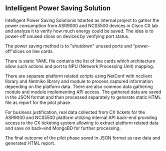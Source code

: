 ## Intelligent Power Saving Solution

Intelligent Power Saving Solutionis tstarted as internal project to gather the power consumption from ASR9000 and NCS5500 devices in Cisco CX lab and analyze it to verify how much energy could be saved. The idea is to power-off unused slices on devices by verifying port status.

The power saving method is to "shutdown" unused ports and "power-off"slices on line cards.

There is static YAML file contains the list of line cards which architecture allow such actions and port to NPU (Network Processing Unit) mapping.

There are separate platform related scripts using NetConf with ncclient library and Netmiko library and module to process captured information depending on the platform data. There are also common data gathering module and module implementing API access. The gathered data are saved in the JSON format and then processed separately to generate static HTML file as report for the pilot phase.

For business justification, real data collected from CX tickets for the ASR9000 and NCS5500 platform utilizing internal API back-end providing access to the CX ticketing system allowing to extract platform related data and save on back-end MongoBD for further processing.

The final outcome of the pilot phase saved in JSON format as raw data and generated HTML report.

